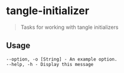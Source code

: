 # tangle-initializer 

> Tasks for working with tangle initializers

## Usage

    --option, -o [String] - An example option.
    --help, -h - Display this message


